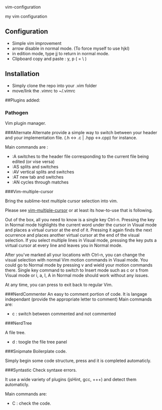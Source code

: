 vim-configuration

my vim configuration

## Configuration

* Simple vim improvement
* arrow disable in normal mode. (To force myself to use hjkl)
* in edition mode, type jj to return in normal mode. 
* Clipboard copy and paste : <leader>y, <leader>p (<leader> = \ )

## Installation

* Simply clone the repo into your .vim folder
* move/link the .vimrc  to ~/.vimrc

##Plugins added:

### Pathogen
Vim plugin manager.

###Alternate
Alternate provide a simple way to switch between your header and your implementation file. (.h <-> .c | .hpp <->.cpp) for instance.

Main commands are :

* :A switches to the header file corresponding to the current file being edited (or vise versa)
* :AS splits and switches
* :AV vertical splits and switches
* :AT new tab and switches
* :AN cycles through matches 

###Vim-multiple-cursor

Bring the sublime-text multiple cursor selection into vim.

Please see [vim-multiple-cursor](https://github.com/terryma/vim-multiple-cursors) or at least its how-to-use that is following.

Out of the box, all you need to know is a single key Ctrl-n. Pressing the key in Normal mode highlights the current word under the cursor in Visual mode and places a virtual cursor at the end of it. Pressing it again finds the next ocurrence and places another virtual cursor at the end of the visual selection. If you select multiple lines in Visual mode, pressing the key puts a virtual cursor at every line and leaves you in Normal mode.

After you've marked all your locations with Ctrl-n, you can change the visual selection with normal Vim motion commands in Visual mode. You could go to Normal mode by pressing v and wield your motion commands there. Single key command to switch to Insert mode such as c or s from Visual mode or i, a, I, A in Normal mode should work without any issues.

At any time, you can press <Esc> to exit back to regular Vim.


###NerdCommenter
An easy to comment portion of code. It is langage independant (provide the appropriate letter to comment)
Main commands are:

* <leader> c <space> : switch between commented and not commented

###NerdTree

A file tree.

* <ctrl> d : toogle the file tree panel

###Snipmate
Boilerplate code.

Simply begin some code structure, press <tab> and it is completed automaticly.

###Syntastic
Check syntaxe errors.

It use a wide variety of plugins (jsHint, gcc, +++) and detect them automaticly.

Main commands are:

* <ctrl> C : check the code.

